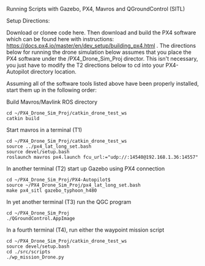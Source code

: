 Running Scripts with Gazebo, PX4, Mavros and QGroundControl (SITL)

Setup Directions:

Download or clonee code here. Then download and build the PX4 software which can be found here with instructions: https://docs.px4.io/master/en/dev_setup/building_px4.html . The directions below for running the drone simulation below assumes that you place the PX4 software under the /PX4_Drone_Sim_Proj director. This isn't necessary, you just have to modify the T2 directions below to cd into your PX4-Autopilot directory location.

Assuming all of the software tools listed above have been properly installed, start them up in the following order:

Build Mavros/Mavlink ROS directory

    cd ~/PX4_Drone_Sim_Proj/catkin_drone_test_ws
    catkin build

Start mavros in a terminal (T1)

    cd ~/PX4_Drone_Sim_Proj/catkin_drone_test_ws
    source ../px4_lat_long_set.bash
    source devel/setup.bash
    roslaunch mavros px4.launch fcu_url:="udp://:14540@192.168.1.36:14557"

In another terminal (T2) start up Gazebo using PX4 connection

    cd ~/PX4_Drone_Sim_Proj/PX4-Autopilot$ 
    source ~/PX4_Drone_Sim_Proj/px4_lat_long_set.bash
    make px4_sitl gazebo_typhoon_h480

In yet another terminal (T3) run the QGC program

    cd ~/PX4_Drone_Sim_Proj
    ./QGroundControl.AppImage

In a fourth terminal (T4), run either the waypoint mission script

    cd ~/PX4_Drone_Sim_Proj/catkin_drone_test_ws
    source devel/setup.bash
    cd ./src/scripts
    ./wp_mission_Drone.py


